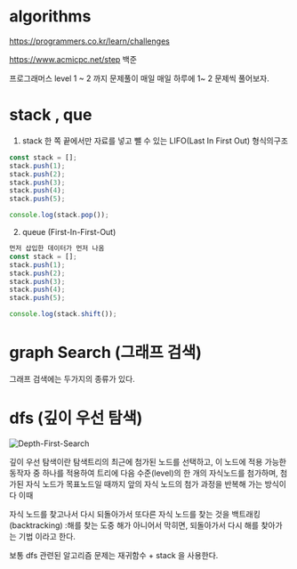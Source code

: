 # algorithms
https://programmers.co.kr/learn/challenges

https://www.acmicpc.net/step 백준 

프로그래머스 level 1 ~ 2 까지 문제풀이 
매일 매일 하루에 1~ 2 문제씩 풀어보자.

# stack , que
1) stack
한 쪽 끝에서만 자료를 넣고 뺄 수 있는 LIFO(Last In First Out) 형식의구조 
```javascript
const stack = [];
stack.push(1);
stack.push(2);
stack.push(3);
stack.push(4);
stack.push(5);

console.log(stack.pop());


```
2) queue
(First-In-First-Out)
```javascript
먼저 삽입한 데이터가 먼저 나옴 
const stack = [];
stack.push(1);
stack.push(2);
stack.push(3);
stack.push(4);
stack.push(5);

console.log(stack.shift());

```


# graph Search (그래프 검색)
그래프 검색에는 두가지의 종류가 있다.

# dfs (깊이 우선 탐색)

![Depth-First-Search](https://user-images.githubusercontent.com/69393030/178735703-8779f47c-b11d-4317-a2e1-8adf608e12c8.gif)

깊이 우선 탐색이란 
탐색트리의 최근에 첨가된 노드를 선택하고, 이 노드에 적용 가능한 동작자 중 하나를 적용하여 트리에 다음 수준(level)의 한 개의 자식노드를 첨가하며, 첨가된 자식 노드가 목표노드일 때까지 앞의 자식 노드의 첨가 과정을 반복해 가는 방식이다
이때 

자식 노드를 찾고나서 다시 되돌아가서 또다른 자식 노드를 찾는 것을 백트래킹 (backtracking) :해를 찾는 도중 해가 아니어서 막히면, 되돌아가서 다시 해를 찾아가는 기법 이라고 한다.


보통 dfs 관련된 알고리즘 문제는 재귀함수 + stack 을 사용한다. 


